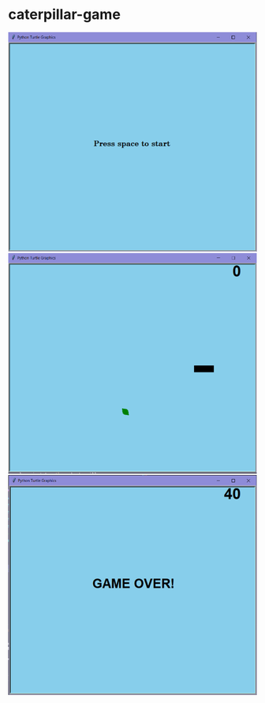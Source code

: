 # caterpillar-game
![github-small](https://github.com/sadnanMohosin/caterpillar-game/blob/main/2.PNG)
![github-small](https://github.com/sadnanMohosin/caterpillar-game/blob/main/3.PNG)
![github-small](https://github.com/sadnanMohosin/caterpillar-game/blob/main/1.PNG)
